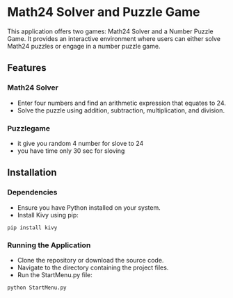 # Math24 Solver and Puzzle Game

This application offers two games: Math24 Solver and a Number Puzzle Game. It provides an interactive environment where users can either solve Math24 puzzles or engage in a number puzzle game.

## Features
  ### Math24 Solver

  - Enter four numbers and find an arithmetic expression that equates to 24.
  - Solve the puzzle using addition, subtraction, multiplication, and division.
  ### Puzzlegame

  - it give you random 4 number for slove to 24
  - you have time only 30 sec for sloving
  
## Installation
  ### Dependencies

  - Ensure you have Python installed on your system.
  - Install Kivy using pip:
  
```Copy code
pip install kivy
```
  ### Running the Application

  - Clone the repository or download the source code.
  - Navigate to the directory containing the project files.
  - Run the StartMenu.py file:
  
```Copy code
python StartMenu.py
```
